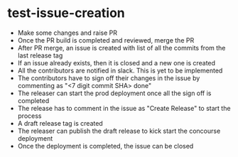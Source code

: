 # test-issue-creation

- Make some changes and raise PR
- Once the PR build is completed and reviewed, merge the PR
- After PR merge, an issue is created with list of all the commits from the last release tag
- If an issue already exists, then it is closed and a new one is created
- All the contributors are notified in slack. This is yet to be implemented
- The contributors have to sign off their changes in the issue by commenting as "<7 digit commit SHA> done"
- The releaser can start the prod deployment once all the sign off is completed
- The release has to comment in the issue as "Create Release" to start the process
- A draft release tag is created
- The releaser can publish the draft release to kick start the concourse deployment
- Once the deployment is completed, the issue can be closed
